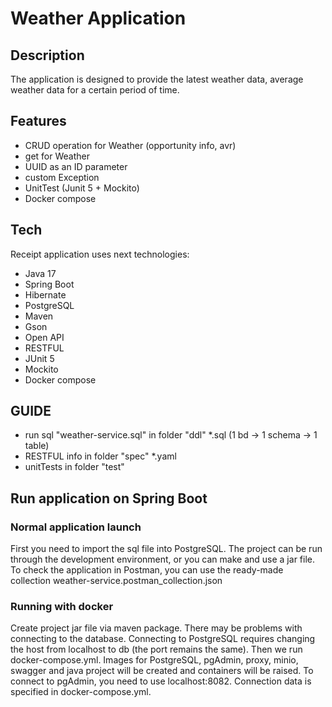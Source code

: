 # Weather Application
## Description
The application is designed to provide the latest weather data, average weather data for a certain period of time.

## Features
- CRUD operation for Weather
   (opportunity info, avr)
- get for Weather
- UUID as an ID parameter
- custom Exception
- UnitTest (Junit 5 + Mockito)
- Docker compose


## Tech
Receipt application uses next technologies:
- Java 17
- Spring Boot
- Hibernate
- PostgreSQL
- Maven
- Gson
- Open API
- RESTFUL
- JUnit 5
- Mockito
- Docker compose


## GUIDE

- run sql "weather-service.sql" in folder "ddl" *.sql (1 bd -> 1 schema -> 1 table)
- RESTFUL info in folder "spec" *.yaml
- unitTests in folder "test"
## Run application on Spring Boot
### Normal application launch
First you need to import the sql file into PostgreSQL.
The project can be run through the development environment, or you can make and use a jar file.
To check the application in Postman, you can use the ready-made collection weather-service.postman_collection.json
### Running with docker
Create project jar file via maven package. There may be problems with connecting to the database. Connecting to PostgreSQL requires changing the host from localhost to db (the port remains the same).
Then we run docker-compose.yml. Images for PostgreSQL, pgAdmin, proxy, minio, swagger and java project will be created and containers will be raised.
To connect to pgAdmin, you need to use localhost:8082. Connection data is specified in docker-compose.yml.


